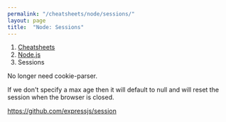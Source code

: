 ```yaml
---
permalink: "/cheatsheets/node/sessions/"
layout: page
title:  "Node: Sessions"
---
```


<ol class="breadcrumb">
  <li><a href="/cheatsheets">Cheatsheets</a></li>
  <li><a href="/cheatsheets/node">Node.js</a></li>
  <li class="active">Sessions</li>
</ol>

No longer need cookie-parser.

If we don't specify a max age then it will default to null and will reset the session when the browser is closed.

https://github.com/expressjs/session

